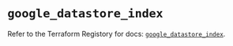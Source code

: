 # `google_datastore_index`

Refer to the Terraform Registory for docs: [`google_datastore_index`](https://registry.terraform.io/providers/hashicorp/google/5.3.0/docs/resources/datastore_index).

